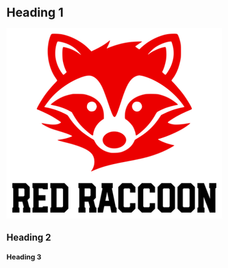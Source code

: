 # Heading 1
 

![image](/docs/assets/images/Color%20logo%20with%20background.png)


## Heading 2


### Heading 3